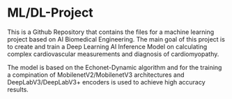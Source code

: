 # ML/DL-Project

This is a Github Repository that contains the files for a machine learning project based on AI Biomedical Engineering.
The main goal of this project is to create and train a Deep Learning AI Inference Model on calculating complex 
cardiovascular measurements and diagnosis of cardiomyopathy. 

The model is based on the Echonet-Dynamic algorithm and for the training a compination of MobilenetV2/MobilenetV3
architectures and DeepLabV3/DeepLabV3+ encoders is used to achieve high accuracy results.



